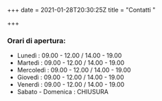 +++
date = 2021-01-28T20:30:25Z
title = "Contatti "

+++
### Orari di apertura:

* Lunedì : 09.00 - 12.00 / 14.00 - 19.00
* Martedì : 09.00 - 12.00 / 14.00 - 19.00
* Mercoledì : 09.00 - 12.00 / 14.00 - 19.00
* Giovedì : 09.00 - 12.00 / 14.00 - 19.00
* Venerdì : 09.00 - 12.00 / 14.00 - 19.00
* Sabato - Domenica : CHIUSURA